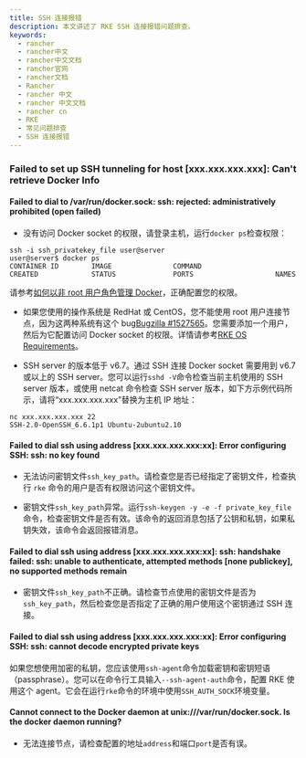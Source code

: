 ```yaml
---
title: SSH 连接报错
description: 本文讲述了 RKE SSH 连接报错问题排查。
keywords:
  - rancher
  - rancher中文
  - rancher中文文档
  - rancher官网
  - rancher文档
  - Rancher
  - rancher 中文
  - rancher 中文文档
  - rancher cn
  - RKE
  - 常见问题排查
  - SSH 连接报错
---
```


### Failed to set up SSH tunneling for host [xxx.xxx.xxx.xxx]: Can't retrieve Docker Info

#### Failed to dial to /var/run/docker.sock: ssh: rejected: administratively prohibited (open failed)

- 没有访问 Docker socket 的权限，请登录主机，运行`docker ps`检查权限：

```shell
ssh -i ssh_privatekey_file user@server
user@server$ docker ps
CONTAINER ID        IMAGE               COMMAND                  CREATED             STATUS              PORTS                    NAMES
```

请参考[如何以非 root 用户角色管理 Docker](https://docs.docker.com/install/linux/linux-postinstall/#manage-docker-as-a-non-root-user)，正确配置您的权限。

- 如果您使用的操作系统是 RedHat 或 CentOS，您不能使用 root 用户连接节点，因为这两种系统有这个 bug[Bugzilla #1527565](https://bugzilla.redhat.com/show_bug.cgi?id=1527565)。您需要添加一个用户，然后为它配置访问 Docker socket 的权限。详情请参考[RKE OS Requirements](/docs/rke/os/_index)。

- SSH server 的版本低于 v6.7。通过 SSH 连接 Docker socket 需要用到 v6.7 或以上的 SSH server。您可以运行`sshd -V`命令检查当前主机使用的 SSH server 版本，或使用 netcat 命令检查 SSH server 版本，如下方示例代码所示，请将“xxx.xxx.xxx.xxx”替换为主机 IP 地址：

```shell
nc xxx.xxx.xxx.xxx 22
SSH-2.0-OpenSSH_6.6.1p1 Ubuntu-2ubuntu2.10
```

#### Failed to dial ssh using address [xxx.xxx.xxx.xxx:xx]: Error configuring SSH: ssh: no key found

- 无法访问密钥文件`ssh_key_path`。请检查您是否已经指定了密钥文件，检查执行 `rke` 命令的用户是否有权限访问这个密钥文件。

- 密钥文件`ssh_key_path`异常。运行`ssh-keygen -y -e -f private_key_file`命令，检查密钥文件是否有效。该命令的返回消息包括了公钥和私钥，如果私钥失效，该命令会返回报错消息。

#### Failed to dial ssh using address [xxx.xxx.xxx.xxx:xx]: ssh: handshake failed: ssh: unable to authenticate, attempted methods [none publickey], no supported methods remain

- 密钥文件`ssh_key_path`不正确。请检查节点使用的密钥文件是否为`ssh_key_path`，然后检查您是否指定了正确的用户使用这个密钥通过 SSH 连接。

#### Failed to dial ssh using address [xxx.xxx.xxx.xxx:xx]: Error configuring SSH: ssh: cannot decode encrypted private keys

如果您想使用加密的私钥，您应该使用`ssh-agent`命令加载密钥和密钥短语（passphrase）。您可以在命令行工具输入`--ssh-agent-auth`命令，配置 RKE 使用这个 agent。它会在运行`rke`命令的环境中使用`SSH_AUTH_SOCK`环境变量。

#### Cannot connect to the Docker daemon at unix:///var/run/docker.sock. Is the docker daemon running?

- 无法连接节点，请检查配置的地址`address`和端口`port`是否有误。
